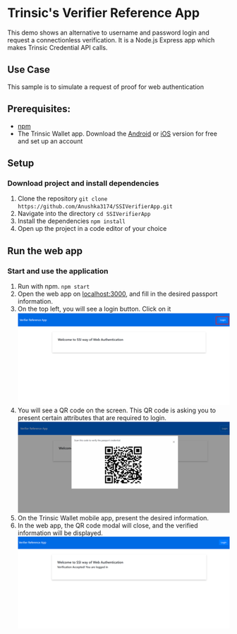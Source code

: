 # Trinsic's Verifier Reference App
This demo shows an alternative to username and password login and request a connectionless verification.
It is a Node.js Express app which makes Trinsic Credential API calls.

## Use Case
This sample is to simulate a request of proof for web authentication

## Prerequisites:
- [npm](https://www.npmjs.com/get-npm)
- The Trinsic Wallet app. Download the [Android](https://play.google.com/store/apps/details?id=id.streetcred.apps.mobile) or [iOS](https://apps.apple.com/us/app/trinsic-wallet/id1475160728) version for free and set up an account

## Setup

### Download project and install dependencies
 1. Clone the repository
 `git clone https://github.com/Anushka3174/SSIVerifierApp.git`
 2. Navigate into the directory
 `cd SSIVerifierApp`
 3. Install the dependencies
 `npm install`
 4. Open up the project in a code editor of your choice



## Run the web app

### Start and use the application
1. Run with npm.
`npm start`
2. Open the web app on <a href="http://localhost:3000" target="_blank">localhost:3000</a>, and fill in the desired passport information.
3. On the top left, you will see a login button. Click on it ![Login](assets/Verifier1.png)
4. You will see a QR code on the screen. This QR code is asking you to present certain attributes that are required to login.
![QR Code](assets/Verifier2.png)
7. On the Trinsic Wallet mobile app, present the desired information.
8. In the web app, the QR code modal will close, and the verified information will be displayed.
![verification accepted](assets/Verifier3.png)


